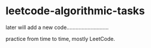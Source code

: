 # leetcode-algorithmic-tasks

later will add a new code............................

practice from time to time,
mostly LeetCode.


